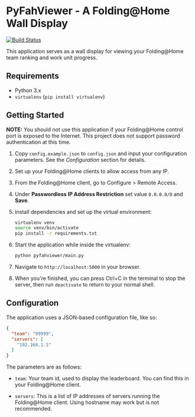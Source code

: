 # PyFahViewer - A Folding@Home Wall Display

[![Build Status](https://travis-ci.com/BrandonDusseau/pyfahviewer.svg?branch=master)](https://travis-ci.com/BrandonDusseau/pyfahviewer)

This application serves as a wall display for viewing your Folding@Home team ranking and work unit progress.

## Requirements

 * Python 3.x
 * `virtualenv` (`pip install virtualenv`)

## Getting Started

**NOTE:** You should not use this application if your Folding@Home control port is exposed to the Internet. This project does not support password authentication at this time.

 1. Copy `config.example.json` to `config.json` and input your configuration parameters. See the _Configuration_ section for details.

 2. Set up your Folding@Home clients to allow access from any IP.

   1. From the Folding@Home client, go to Configure > Remote Access.

   2. Under **Passwordless IP Address Restriction** set value `0.0.0.0/0` and **Save**.

 3. Install dependencies and set up the virtual environment:
    ```bash
    virtualenv venv
    source venv/bin/activate
    pip install -r requirements.txt
    ```

 4. Start the application while inside the virtualenv:
    ```bash
    python pyfahviewer/main.py
    ```

 5. Navigate to `http://localhost:5000` in your browser.

 6. When you're finished, you can press Ctrl+C in the terminal to stop the server, then run `deactivate` to return to your normal shell.

## Configuration

The application uses a JSON-based configuration file, like so:

```json
{
  "team": "99999",
  "servers": [
    "192.168.1.1"
  ]
}
```

The parameters are as follows:

 * `team`: Your team id, used to display the leaderboard. You can find this in your Folding@Home client.

 * `servers`: This is a list of IP addresses of servers running the Folding@Home client. Using hostname may work but is not recommended.

